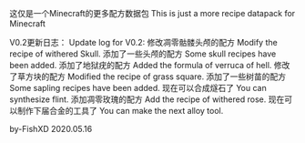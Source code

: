 这仅是一个Minecraft的更多配方数据包
This is just a more recipe datapack for Minecraft

V0.2更新日志：
Update log for V0.2:
修改凋零骷髅头颅的配方
Modify the recipe of withered Skull.
添加了一些头颅的配方
Some skull recipes have been added.
添加了地狱疣的配方
Added the formula of verruca of hell.
修改了草方块的配方
Modified the recipe of grass square.
添加了一些树苗的配方
Some sapling recipes have been added.
现在可以合成燧石了
You can synthesize flint.
添加凋零玫瑰的配方
Add the recipe of withered rose.
现在可以制作下届合金的工具了
You can make the next alloy tool.

by-FishXD
2020.05.16
